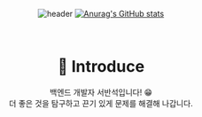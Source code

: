 <div align=center>

![header](https://capsule-render.vercel.app/api?type=waving&color=timeGradient&height=400&section=header&text=BackEnd_BanseokSuh&fontSize=70)
[![Anurag's GitHub stats](https://github-readme-stats.vercel.app/api?username=BanseokSuh&show_icons=true&count_private=true&theme=tokyonight)](https://github.com/BanseokSuh/)

<br>

# 🥳 Introduce
  백엔드 개발자 서반석입니다! 😁
<br>
  더 좋은 것을 탐구하고 끈기 있게 문제를 해결해 나갑니다.
